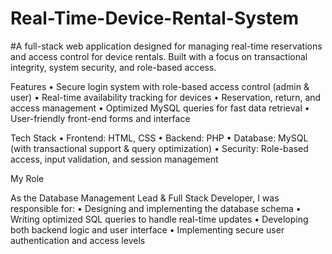 # Real-Time-Device-Rental-System
#A full-stack web application designed for managing real-time reservations and access control for device rentals. Built with a focus on transactional integrity, system security, and role-based access.

Features
	•	Secure login system with role-based access control (admin & user)
	•	Real-time availability tracking for devices
	•	Reservation, return, and access management
	•	Optimized MySQL queries for fast data retrieval
	•	User-friendly front-end forms and interface

Tech Stack
	•	Frontend: HTML, CSS
	•	Backend: PHP
	•	Database: MySQL (with transactional support & query optimization)
	•	Security: Role-based access, input validation, and session management

My Role

As the Database Management Lead & Full Stack Developer, I was responsible for:
	•	Designing and implementing the database schema
	•	Writing optimized SQL queries to handle real-time updates
	•	Developing both backend logic and user interface
	•	Implementing secure user authentication and access levels